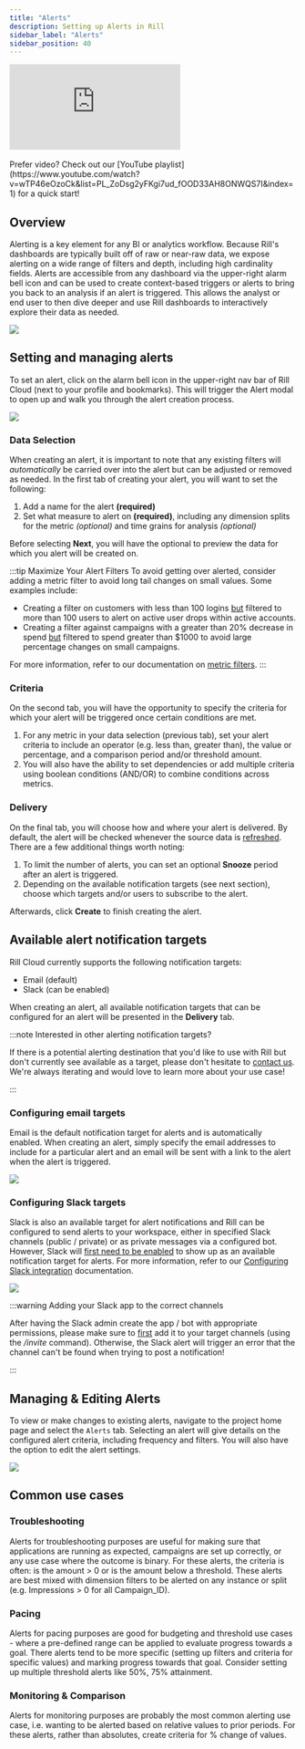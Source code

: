 ```yaml
---
title: "Alerts"
description: Setting up Alerts in Rill
sidebar_label: "Alerts"
sidebar_position: 40
---
```


<div style={{ 
  position: "relative", 
  width: "100%", 
  paddingTop: "56.25%", 
  borderRadius: "15px",  /* Softer corners */
  boxShadow: "0px 4px 15px rgba(0, 0, 0, 0.2)"  /* Shadow effect */
}}>
  <iframe credentialless="true"
    src="https://www.youtube.com/embed/n8OAwi5-tk4?si=5k65x9zNLM2huca6"
    frameBorder="0"
    allow="accelerometer; autoplay; clipboard-write; encrypted-media; gyroscope; picture-in-picture; web-share"
    allowFullScreen
    style={{
      position: "absolute",
      top: 0,
      left: 0,
      width: "100%",
      height: "100%",
      borderRadius: "10px", 
    }}
  ></iframe>
</div>
<br/>
Prefer video? Check out our [YouTube playlist](https://www.youtube.com/watch?v=wTP46eOzoCk&list=PL_ZoDsg2yFKgi7ud_fOOD33AH8ONWQS7I&index=1) for a quick start!


## Overview

Alerting is a key element for any BI or analytics workflow. Because Rill's dashboards are typically built off of raw or near-raw data, we expose alerting on a wide range of filters and depth, including high cardinality fields. Alerts are accessible from any dashboard via the upper-right alarm bell icon and can be used to create context-based triggers or alerts to bring you back to an analysis if an alert is triggered. This allows the analyst or end user to then dive deeper and use Rill dashboards to interactively explore their data as needed.


<img src = '/img/explore/alerts/alerts.gif' class='rounded-gif' />
<br />


## Setting and managing alerts

To set an alert, click on the alarm bell icon in the upper-right nav bar of Rill Cloud (next to your profile and bookmarks). This will trigger the Alert modal to open up and walk you through the alert creation process.


<img src = '/img/explore/alerts/alerts_icon.png' class='centered' />
<br />

### Data Selection

When creating an alert, it is important to note that any existing filters will _automatically_ be carried over into the alert but can be adjusted or removed as needed. In the first tab of creating your alert, you will want to set the following:
1. Add a name for the alert **(required)**
2. Set what measure to alert on **(required)**, including any dimension splits for the metric _(optional)_ and time grains for analysis _(optional)_

Before selecting **Next**, you will have the optional to preview the data for which you alert will be created on.

:::tip Maximize Your Alert Filters
To avoid getting over alerted, consider adding a metric filter to avoid long tail changes on small values. Some examples include:
- Creating a filter on customers with less than 100 logins <u>but</u> filtered to more than 100 users to alert on active user drops within active accounts.
- Creating a filter against campaigns with a greater than 20% decrease in spend <u>but</u> filtered to spend greater than $1000 to avoid large percentage changes on small campaigns.

For more information, refer to our documentation on [metric filters](/explore/filters/filters.md#filter-by-metrics).
:::

### Criteria

On the second tab, you will have the opportunity to specify the criteria for which your alert will be triggered once certain conditions are met.
1. For any metric in your data selection (previous tab), set your alert criteria to include an operator (e.g. less than, greater than), the value or percentage, and a comparison period and/or threshold amount.
2. You will also have the ability to set dependencies or add multiple criteria using boolean conditions (AND/OR) to combine conditions across metrics.

### Delivery

On the final tab, you will choose how and where your alert is delivered. By default, the alert will be checked whenever the source data is [refreshed](/build/connect/source-refresh). There are a few additional things worth noting:
1. To limit the number of alerts, you can set an optional **Snooze** period after an alert is triggered.
2. Depending on the available notification targets (see next section), choose which targets and/or users to subscribe to the alert.

Afterwards, click **Create** to finish creating the alert.

## Available alert notification targets

Rill Cloud currently supports the following notification targets:
- Email (default)
- Slack (can be enabled)

When creating an alert, all available notification targets that can be configured for an alert will be presented in the **Delivery** tab.

:::note Interested in other alerting notification targets?

If there is a potential alerting destination that you'd like to use with Rill but don't currently see available as a target, please don't hesitate to [contact us](/contact). We're always iterating and would love to learn more about your use case!

:::

### Configuring email targets

Email is the default notification target for alerts and is automatically enabled. When creating an alert, simply specify the email addresses to include for a particular alert and an email will be sent with a link to the alert when the alert is triggered.

<img src = '/img/explore/alerts/email-notifications.png' class='centered' />
<br />

### Configuring Slack targets

Slack is also an available target for alert notifications and Rill can be configured to send alerts to your workspace, either in specified Slack channels (public / private) or as private messages via a configured bot. However, Slack will <u>first need to be enabled</u> to show up as an available notification target for alerts. For more information, refer to our [Configuring Slack integration](slack.md) documentation.


<img src = '/img/explore/alerts/slack-notifications.png' class='centered' />
<br />

:::warning Adding your Slack app to the correct channels

After having the Slack admin create the app / bot with appropriate permissions, please make sure to <u>first</u> add it to your target channels (using the */invite* command). Otherwise, the Slack alert will trigger an error that the channel can't be found when trying to post a notification!

:::

## Managing & Editing Alerts

To view or make changes to existing alerts, navigate to the project home page and select the `Alerts` tab. Selecting an alert will give details on the configured alert criteria, including frequency and filters. You will also have the option to edit the alert settings.

<img src = '/img/explore/alerts/project_home_alerts.png' class='rounded-gif' />
<br />

## Common use cases

### Troubleshooting 
Alerts for troubleshooting purposes are useful for making sure that applications are running as expected, campaigns are set up correctly, or any use case where the outcome is binary. For these alerts, the criteria is often: is the amount > 0 or is the amount below a threshold. These alerts are best mixed with dimension filters to be alerted on any instance or split (e.g. Impressions > 0 for all Campaign_ID).

### Pacing 
Alerts for pacing purposes are good for budgeting and threshold use cases - where a pre-defined range can be applied to evaluate progress towards a goal. There alerts tend to be more specific (setting up filters and criteria for specific values) and marking progress towards that goal. Consider setting up multiple threshold alerts like 50%, 75% attainment.

### Monitoring & Comparison
Alerts for monitoring purposes are probably the most common alerting use case, i.e. wanting to be alerted based on relative values to prior periods. For these alerts, rather than absolutes, create criteria for % change of values. 



